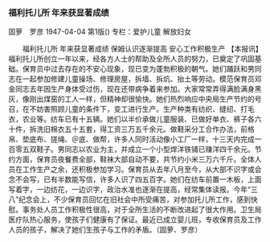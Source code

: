 ### 福利托儿所  年来获显著成绩
固萝　罗彦
1947-04-04
第1版()
专栏：爱护儿童 解放妇女

　　福利托儿所
    年来获显著成绩
    保姆认识逐渐提高
    安心工作积极生产
    【本报讯】福利托儿所创立一年以来，经各方人士的帮助及全所人员的努力，已奠定了巩固基础。保育员中过去存在的不安心现象，现已变为蓬勃积极的朝气。她们踊跃和男同志在一起参加修建儿童操场、修理房屋，拆墙、拆炕、抬土等劳动。模范保育员邓金同志去年因生产身体受过伤，现在还带病争着来参加。大家常常弄得满脸满身黑灰，像刚出煤窑的工人一样，但精神却很愉快。她们热烈响应中央局生产节约的号召，在不妨害照顾儿童的条件下，变工进行生产。生产种类有纺织、缝纫、打毛衣，农业等。纺车已有十五辆。她们以半价承做儿童服装、已做好单衣、裤子各六十件，拆洗旧棉衣五十五套，得工资三万五千余元。做鞋采分工合作办法，前格帛、垫底布、搓绳、＠底、做帮，许多人同时活动像小工厂一样，十三天内完成一百零五双鞋子。男同志以农业为主，并成立一个小型焊洋铁铺已赚洋四千余元。节约方面，保育员夜餐费全部，鞋袜大部自动不要，共节约小米三万六千斤。全体人员在工作生产之余，还积极参加学习。保育员从去年八月至今，从大部不识字或会念不会写，已有半数能写信，许多人识了四五百字。她们在纺车前置一木板，上面写着字，一边纺花，一边识字，政治水准也逐渐在提高，经常集体读报。今年“三八”纪念会上，不少保育员回忆在旧社会中所受痛苦，对参加托儿所工作，感到快慰。事务处人员工作积极性很高，对于全所生活的不断改进起了很大作用。卫生局医疗队热心服务，使孩子们健康有了保证。最近已成立婴儿班，专收保育员及工作人员的孩子，解决了她们生孩子与工作的矛盾。（固萝、罗彦）
